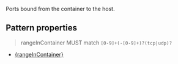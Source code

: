 Ports bound from the container to the host.

## Pattern properties

> rangeInContainer MUST match `[0-9]+(-[0-9]+)?(tcp|udp)?`

* [{rangeInContainer}](port.md)

